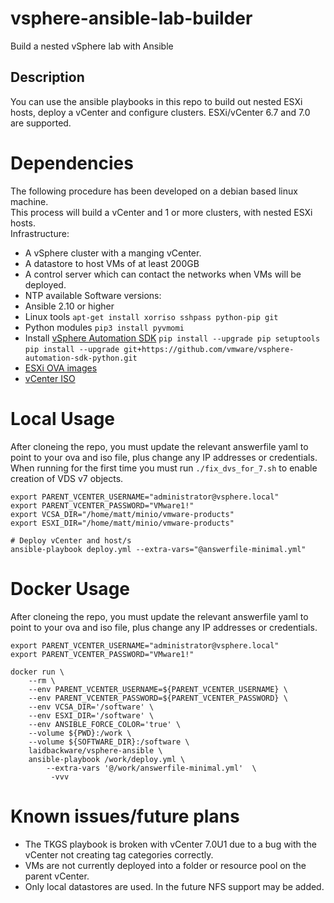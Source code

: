 # vsphere-ansible-lab-builder
Build a nested vSphere lab with Ansible

## Description
You can use the ansible playbooks in this repo to build out nested ESXi hosts, deploy a vCenter and configure clusters. ESXi/vCenter 6.7 and 7.0 are supported.

# Dependencies
The following procedure has been developed on a debian based linux machine.<br/>
This process will build a vCenter and 1 or more clusters, with nested ESXi hosts.<br/> 
Infrastructure:
- A vSphere cluster with a manging vCenter.
- A datastore to host VMs of at least 200GB
- A control server which can contact the networks when VMs will be deployed.
- NTP available
Software versions:
- Ansible 2.10 or higher
- Linux tools `apt-get install xorriso sshpass python-pip git`
- Python modules `pip3 install pyvmomi`
- Install [vSphere Automation SDK](https://github.com/vmware/vsphere-automation-sdk-python)
    `pip install --upgrade pip setuptools`
    `pip install --upgrade git+https://github.com/vmware/vsphere-automation-sdk-python.git`
- [ESXi OVA images](https://www.virtuallyghetto.com/nested-virtualization/nested-esxi-virtual-appliance)
- [vCenter ISO](https://my.vmware.com/en/group/vmware/downloads/info/slug/datacenter_cloud_infrastructure/vmware_vsphere/7_0)

# Local Usage 
After cloneing the repo, you must update the relevant answerfile  yaml to point to your ova and iso file, plus change any IP addresses or credentials.<br/>
When running for the first time you must run `./fix_dvs_for_7.sh` to enable creation of VDS v7 objects.

```
export PARENT_VCENTER_USERNAME="administrator@vsphere.local"
export PARENT_VCENTER_PASSWORD="VMware1!"
export VCSA_DIR="/home/matt/minio/vmware-products"
export ESXI_DIR="/home/matt/minio/vmware-products"

# Deploy vCenter and host/s
ansible-playbook deploy.yml --extra-vars="@answerfile-minimal.yml"
```

# Docker Usage 
After cloneing the repo, you must update the relevant answerfile  yaml to point to your ova and iso file, plus change any IP addresses or credentials.<br/>

```
export PARENT_VCENTER_USERNAME="administrator@vsphere.local"
export PARENT_VCENTER_PASSWORD="VMware1!"

docker run \
    --rm \
    --env PARENT_VCENTER_USERNAME=${PARENT_VCENTER_USERNAME} \
    --env PARENT_VCENTER_PASSWORD=${PARENT_VCENTER_PASSWORD} \
    --env VCSA_DIR='/software' \
    --env ESXI_DIR='/software' \
    --env ANSIBLE_FORCE_COLOR='true' \
    --volume ${PWD}:/work \
    --volume ${SOFTWARE_DIR}:/software \
    laidbackware/vsphere-ansible \
    ansible-playbook /work/deploy.yml \
        --extra-vars '@/work/answerfile-minimal.yml'  \
         -vvv 
```

# Known issues/future plans
- The TKGS playbook is broken with vCenter  7.0U1 due to a bug with the vCenter not creating tag categories correctly.
- VMs are not currently deployed into a folder or resource pool on the parent vCenter.
- Only local datastores are used. In the future NFS support may be added.